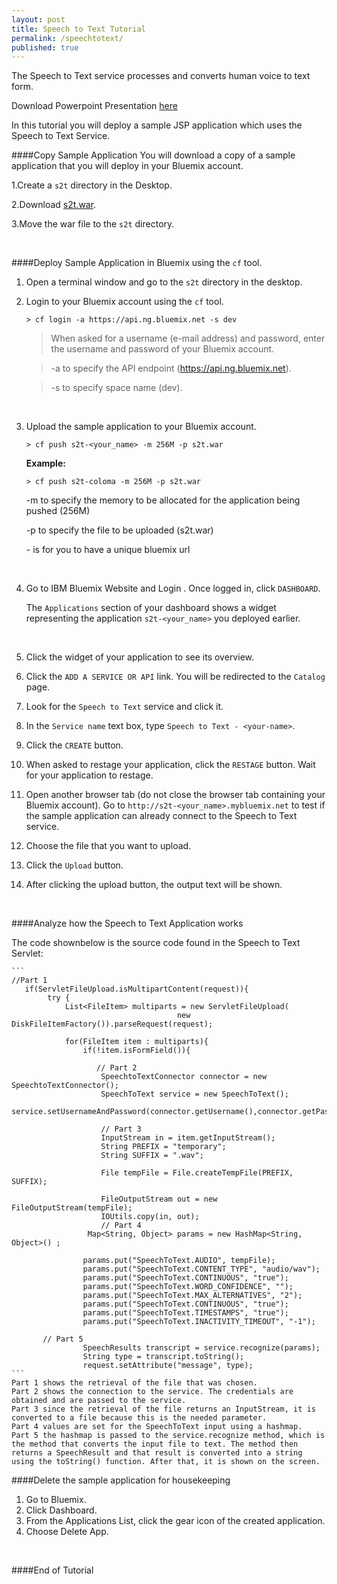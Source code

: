 ```yaml
---
layout: post
title: Speech to Text Tutorial
permalink: /speechtotext/
published: true
---
```


The Speech to Text service processes and converts human voice to text form.

Download Powerpoint Presentation [here](https://github.com/JaoColoma/jaocoloma.github.io/blob/master/presentation.pptx?raw=true)

In this tutorial you will deploy a sample JSP application which uses the Speech to Text Service. 


####Copy Sample Application
You will download a copy of a sample application that you will deploy in your Bluemix account.

1.Create a `s2t` directory in the Desktop.

2.Download [s2t.war](https://github.com/JaoColoma/jaocoloma.github.io/blob/master/s2t.war?raw=true).

3.Move the war file to the `s2t` directory.

<br>

####Deploy Sample Application in Bluemix using the `cf` tool.

1. Open a terminal window and go to the `s2t` directory in the desktop.

2. Login to your Bluemix account using the `cf` tool.

	```text
	> cf login -a https://api.ng.bluemix.net -s dev
	```
	
	>When asked for a username (e-mail address) and password, enter the username and password of your Bluemix account.
	
	>-a to specify the API endpoint (https://api.ng.bluemix.net).
	
	>-s to specify space name (dev).

	<br>
	
3. Upload the sample application to your Bluemix account.

	```text
	> cf push s2t-<your_name> -m 256M -p s2t.war
	```

	**Example:**
		
	```text
	> cf push s2t-coloma -m 256M -p s2t.war
	```
	-m to specify the memory to be allocated for the application being pushed (256M)
	
	-p to specify the file to be uploaded (s2t.war)
	
	-<your-name> is for you to have a unique bluemix url

	<br>
	
1. Go to IBM Bluemix Website and Login .  Once logged in, click `DASHBOARD`.  

	The `Applications` section of your dashboard shows a widget representing the application `s2t-<your_name>` you deployed earlier.

	
	<br>
	
1. Click the widget of your application to see its overview.
	
1. Click the `ADD A SERVICE OR API` link.  You will be redirected to the `Catalog` page. 

1. Look for the `Speech to Text` service and click it.

1. In the `Service name` text box, type `Speech to Text - <your-name>`.

1. Click the `CREATE` button.

1. When asked to restage your application, click the `RESTAGE` button.  Wait for your application to restage.

1. Open another browser tab (do not close the browser tab containing your Bluemix account).  Go to `http://s2t-<your_name>.mybluemix.net` to test if the sample application can already connect to the Speech to Text service.

1. Choose the file that you want to upload.
	
1. Click the `Upload` button.  
2. After clicking the upload button, the output text will be shown.

	<br>

####Analyze how the Speech to Text Application works

The code shownbelow is the source code found in the Speech to Text Servlet:


	```
	//Part 1
	   if(ServletFileUpload.isMultipartContent(request)){
            try {
                List<FileItem> multiparts = new ServletFileUpload(
                                         new DiskFileItemFactory()).parseRequest(request);
              
                for(FileItem item : multiparts){
                    if(!item.isFormField()){
                       
                       // Part 2 
                        SpeechtoTextConnector connector = new SpeechtoTextConnector();
                        SpeechToText service = new SpeechToText();
                        service.setUsernameAndPassword(connector.getUsername(),connector.getPassword());
                        
                        // Part 3
                        InputStream in = item.getInputStream();
                        String PREFIX = "temporary";
                        String SUFFIX = ".wav";

                        File tempFile = File.createTempFile(PREFIX, SUFFIX);

                        FileOutputStream out = new FileOutputStream(tempFile);
                        IOUtils.copy(in, out);
        				// Part 4	
					 Map<String, Object> params = new HashMap<String, Object>() ;
     
					params.put("SpeechToText.AUDIO", tempFile);
					params.put("SpeechToText.CONTENT_TYPE", "audio/wav");
					params.put("SpeechToText.CONTINUOUS", "true");
					params.put("SpeechToText.WORD_CONFIDENCE", "");
					params.put("SpeechToText.MAX_ALTERNATIVES", "2");
					params.put("SpeechToText.CONTINUOUS", "true");
					params.put("SpeechToText.TIMESTAMPS", "true");
					params.put("SpeechToText.INACTIVITY_TIMEOUT", "-1");

		   // Part 5
                    SpeechResults transcript = service.recognize(params);
                    String type = transcript.toString();       
                	request.setAttribute("message", type);
	```
	Part 1 shows the retrieval of the file that was chosen.
	Part 2 shows the connection to the service. The credentials are obtained and are passed to the service.
	Part 3 since the retrieval of the file returns an InputStream, it is converted to a file because this is the needed parameter.
	Part 4 values are set for the SpeechToText input using a hashmap.
	Part 5 the hashmap is passed to the service.recognize method, which is the method that converts the input file to text. The method then returns a SpeechResult and that result is converted into a string using the toString() function. After that, it is shown on the screen.

####Delete the sample application for housekeeping

1. Go to Bluemix.
2. Click Dashboard.
3. From the Applications List, click the gear icon of the created application.
4. Choose Delete App.

<br>

####End of Tutorial
